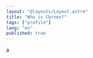 ```yaml
---
layout: "@layouts/Layout.astro"
title: "Who is Cbrnex?"
tags: ["profile"]
lang: "en"
published: true
---
```


a
